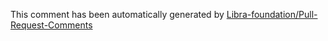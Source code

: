 This comment has been automatically generated by [Libra-foundation/Pull-Request-Comments](https://github.com/Libra-foundation/Pull-Request-Comments)